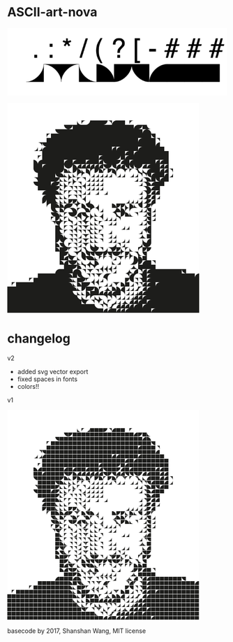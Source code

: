 # ASCII-art-nova

![](./fontpreview.png)

![](./resultsV2.png)
  
# changelog
v2
- added svg vector export
- fixed spaces in fonts
- colors!!

v1

![](./test.png)


basecode by 2017, Shanshan Wang, MIT license
